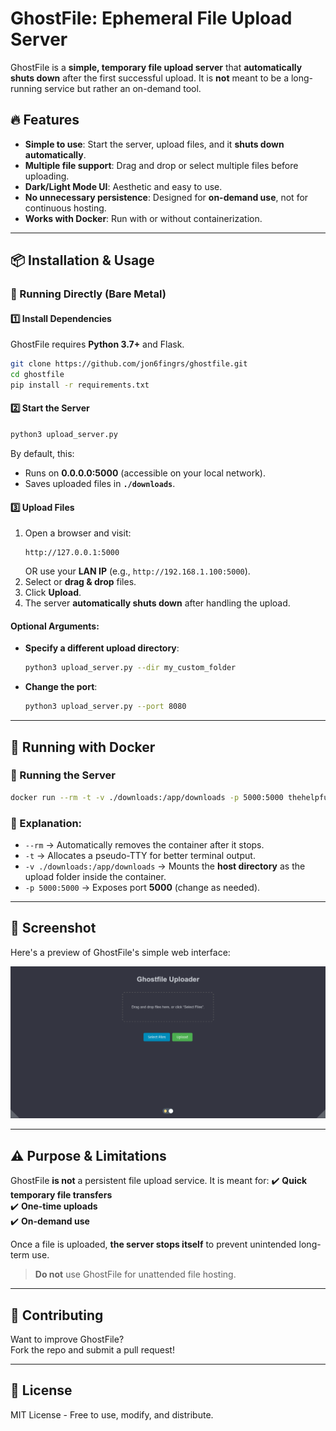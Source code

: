# GhostFile: Ephemeral File Upload Server

GhostFile is a **simple, temporary file upload server** that **automatically shuts down** after the first successful upload. It is **not** meant to be a long-running service but rather an on-demand tool.

## 🔥 Features
- **Simple to use**: Start the server, upload files, and it **shuts down automatically**.
- **Multiple file support**: Drag and drop or select multiple files before uploading.
- **Dark/Light Mode UI**: Aesthetic and easy to use.
- **No unnecessary persistence**: Designed for **on-demand use**, not for continuous hosting.
- **Works with Docker**: Run with or without containerization.

---

## 📦 Installation & Usage

### 🔧 Running Directly (Bare Metal)

#### 1️⃣ Install Dependencies
GhostFile requires **Python 3.7+** and Flask.

```bash
git clone https://github.com/jon6fingrs/ghostfile.git
cd ghostfile
pip install -r requirements.txt
```

#### 2️⃣ Start the Server
```bash
python3 upload_server.py
```
By default, this:
- Runs on **0.0.0.0:5000** (accessible on your local network).
- Saves uploaded files in **`./downloads`**.

#### 3️⃣ Upload Files
1. Open a browser and visit:
   ```
   http://127.0.0.1:5000
   ```
   OR use your **LAN IP** (e.g., `http://192.168.1.100:5000`).
2. Select or **drag & drop** files.
3. Click **Upload**.
4. The server **automatically shuts down** after handling the upload.

#### Optional Arguments:
- **Specify a different upload directory**:
  ```bash
  python3 upload_server.py --dir my_custom_folder
  ```
- **Change the port**:
  ```bash
  python3 upload_server.py --port 8080
  ```

---

## 🐳 Running with Docker

### 🚀 Running the Server
```bash
docker run --rm -t -v ./downloads:/app/downloads -p 5000:5000 thehelpfulidiot/ghostfile:latest
```

### 🔄 Explanation:
- `--rm` → Automatically removes the container after it stops.
- `-t` → Allocates a pseudo-TTY for better terminal output.
- `-v ./downloads:/app/downloads` → Mounts the **host directory** as the upload folder inside the container.
- `-p 5000:5000` → Exposes port **5000** (change as needed).

---

## 📸 Screenshot

Here's a preview of GhostFile's simple web interface:

![GhostFile Screenshot](https://github.com/jon6fingrs/ghostfile/raw/main/ghostfile_screenshot.png)

---

## ⚠️ Purpose & Limitations

GhostFile **is not** a persistent file upload service. It is meant for:
✔️ **Quick temporary file transfers**  
✔️ **One-time uploads**  
✔️ **On-demand use**  

Once a file is uploaded, **the server stops itself** to prevent unintended long-term use.

> **Do not** use GhostFile for unattended file hosting.

---

## 🤝 Contributing

Want to improve GhostFile?  
Fork the repo and submit a pull request!

---

## 📜 License
MIT License - Free to use, modify, and distribute.
